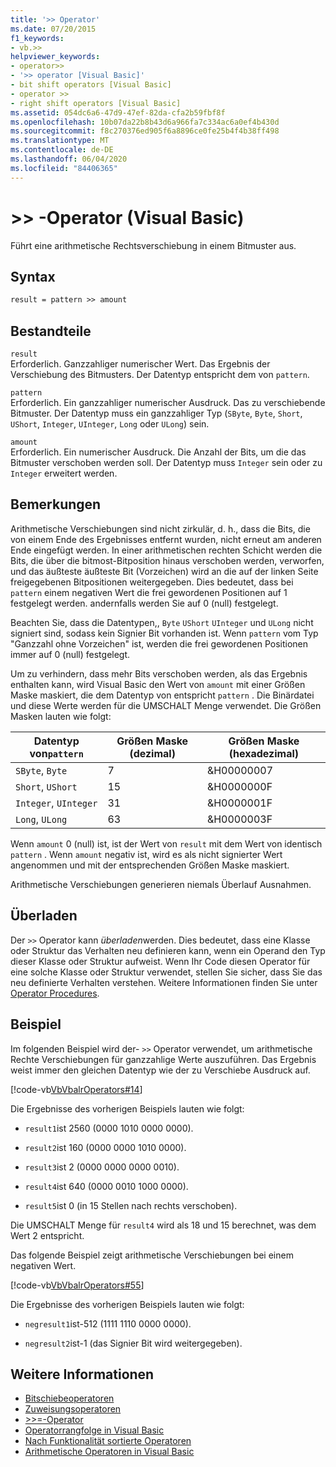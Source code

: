 ```yaml
---
title: '>> Operator'
ms.date: 07/20/2015
f1_keywords:
- vb.>>
helpviewer_keywords:
- operator>>
- '>> operator [Visual Basic]'
- bit shift operators [Visual Basic]
- operator >>
- right shift operators [Visual Basic]
ms.assetid: 054dc6a6-47d9-47ef-82da-cfa2b59fbf8f
ms.openlocfilehash: 10b07da22b8b43d6a966fa7c334ac6a0ef4b430d
ms.sourcegitcommit: f8c270376ed905f6a8896ce0fe25b4f4b38ff498
ms.translationtype: MT
ms.contentlocale: de-DE
ms.lasthandoff: 06/04/2020
ms.locfileid: "84406365"
---
```

# <a name="-operator-visual-basic"></a>>> -Operator (Visual Basic)
Führt eine arithmetische Rechtsverschiebung in einem Bitmuster aus.  
  
## <a name="syntax"></a>Syntax  
  
```vb  
result = pattern >> amount  
```  
  
## <a name="parts"></a>Bestandteile  
 `result`  
 Erforderlich. Ganzzahliger numerischer Wert. Das Ergebnis der Verschiebung des Bitmusters. Der Datentyp entspricht dem von `pattern`.  
  
 `pattern`  
 Erforderlich. Ein ganzzahliger numerischer Ausdruck. Das zu verschiebende Bitmuster. Der Datentyp muss ein ganzzahliger Typ (`SByte`, `Byte`, `Short`, `UShort`, `Integer`, `UInteger`, `Long` oder `ULong`) sein.  
  
 `amount`  
 Erforderlich. Ein numerischer Ausdruck. Die Anzahl der Bits, um die das Bitmuster verschoben werden soll. Der Datentyp muss `Integer` sein oder zu `Integer` erweitert werden.  
  
## <a name="remarks"></a>Bemerkungen  
 Arithmetische Verschiebungen sind nicht zirkulär, d. h., dass die Bits, die von einem Ende des Ergebnisses entfernt wurden, nicht erneut am anderen Ende eingefügt werden. In einer arithmetischen rechten Schicht werden die Bits, die über die bitmost-Bitposition hinaus verschoben werden, verworfen, und das äußteste äußteste Bit (Vorzeichen) wird an die auf der linken Seite freigegebenen Bitpositionen weitergegeben. Dies bedeutet, dass bei `pattern` einem negativen Wert die frei gewordenen Positionen auf 1 festgelegt werden. andernfalls werden Sie auf 0 (null) festgelegt.  
  
 Beachten Sie, dass die Datentypen,, `Byte` `UShort` `UInteger` und `ULong` nicht signiert sind, sodass kein Signier Bit vorhanden ist. Wenn `pattern` vom Typ "Ganzzahl ohne Vorzeichen" ist, werden die frei gewordenen Positionen immer auf 0 (null) festgelegt.  
  
 Um zu verhindern, dass mehr Bits verschoben werden, als das Ergebnis enthalten kann, wird Visual Basic den Wert von `amount` mit einer Größen Maske maskiert, die dem Datentyp von entspricht `pattern` . Die Binärdatei und diese Werte werden für die UMSCHALT Menge verwendet. Die Größen Masken lauten wie folgt:  
  
|Datentyp von`pattern`|Größen Maske (dezimal)|Größen Maske (hexadezimal)|  
|----------------------------|---------------------------|-------------------------------|  
|`SByte`, `Byte`|7|&H00000007|  
|`Short`, `UShort`|15|&H0000000F|  
|`Integer`, `UInteger`|31|&H0000001F|  
|`Long`, `ULong`|63|&H0000003F|  
  
 Wenn `amount` 0 (null) ist, ist der Wert von `result` mit dem Wert von identisch `pattern` . Wenn `amount` negativ ist, wird es als nicht signierter Wert angenommen und mit der entsprechenden Größen Maske maskiert.  
  
 Arithmetische Verschiebungen generieren niemals Überlauf Ausnahmen.  
  
## <a name="overloading"></a>Überladen  
 Der `>>` Operator kann *überladen*werden. Dies bedeutet, dass eine Klasse oder Struktur das Verhalten neu definieren kann, wenn ein Operand den Typ dieser Klasse oder Struktur aufweist. Wenn Ihr Code diesen Operator für eine solche Klasse oder Struktur verwendet, stellen Sie sicher, dass Sie das neu definierte Verhalten verstehen. Weitere Informationen finden Sie unter [Operator Procedures](../../programming-guide/language-features/procedures/operator-procedures.md).  
  
## <a name="example"></a>Beispiel  
 Im folgenden Beispiel wird der- `>>` Operator verwendet, um arithmetische Rechte Verschiebungen für ganzzahlige Werte auszuführen. Das Ergebnis weist immer den gleichen Datentyp wie der zu Verschiebe Ausdruck auf.  
  
 [!code-vb[VbVbalrOperators#14](~/samples/snippets/visualbasic/VS_Snippets_VBCSharp/VbVbalrOperators/VB/Class1.vb#14)]  
  
 Die Ergebnisse des vorherigen Beispiels lauten wie folgt:  
  
- `result1`ist 2560 (0000 1010 0000 0000).  
  
- `result2`ist 160 (0000 0000 1010 0000).  
  
- `result3`ist 2 (0000 0000 0000 0010).  
  
- `result4`ist 640 (0000 0010 1000 0000).  
  
- `result5`ist 0 (in 15 Stellen nach rechts verschoben).  
  
 Die UMSCHALT Menge für `result4` wird als 18 und 15 berechnet, was dem Wert 2 entspricht.  
  
 Das folgende Beispiel zeigt arithmetische Verschiebungen bei einem negativen Wert.  
  
 [!code-vb[VbVbalrOperators#55](~/samples/snippets/visualbasic/VS_Snippets_VBCSharp/VbVbalrOperators/VB/Class1.vb#55)]  
  
 Die Ergebnisse des vorherigen Beispiels lauten wie folgt:  
  
- `negresult1`ist-512 (1111 1110 0000 0000).  
  
- `negresult2`ist-1 (das Signier Bit wird weitergegeben).  
  
## <a name="see-also"></a>Weitere Informationen

- [Bitschiebeoperatoren](bit-shift-operators.md)
- [Zuweisungsoperatoren](assignment-operators.md)
- [>>=-Operator](right-shift-assignment-operator.md)
- [Operatorrangfolge in Visual Basic](operator-precedence.md)
- [Nach Funktionalität sortierte Operatoren](operators-listed-by-functionality.md)
- [Arithmetische Operatoren in Visual Basic](../../programming-guide/language-features/operators-and-expressions/arithmetic-operators.md)
